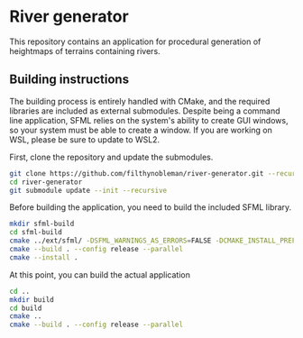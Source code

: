 # River generator
This repository contains an application for procedural generation of heightmaps of
terrains containing rivers.

## Building instructions
The building process is entirely handled with CMake, and the required libraries are
included as external submodules. Despite being a command line application, SFML relies
on the system's ability to create GUI windows, so your system must be able to create a
window. If you are working on WSL, please be sure to update to WSL2.  

First, clone the repository and update the submodules.
```sh
git clone https://github.com/filthynobleman/river-generator.git --recursive
cd river-generator
git submodule update --init --recursive
```

Before building the application, you need to build the included SFML library.
```sh
mkdir sfml-build
cd sfml-build
cmake ../ext/sfml/ -DSFML_WARNINGS_AS_ERRORS=FALSE -DCMAKE_INSTALL_PREFIX=./install
cmake --build . --config release --parallel
cmake --install .
```

At this point, you can build the actual application
```sh
cd ..
mkdir build
cd build
cmake ..
cmake --build . --config release --parallel
```